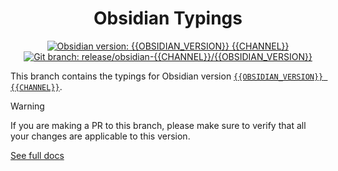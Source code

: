 <center>

# Obsidian Typings

</center>

<div align="center">
    <a href="{{CHANGELOG_URL}}"><img src="https://img.shields.io/badge/Obsidian_version-{{OBSIDIAN_VERSION}}_{{CHANNEL}}-blue?logo=obsidian" alt="Obsidian version: {{OBSIDIAN_VERSION}} {{CHANNEL}}"></a>
    <a href="https://github.com/Fevol/obsidian-typings/tree/release/obsidian-{{CHANNEL}}/{{OBSIDIAN_VERSION}}"><img src="https://img.shields.io/badge/Git_branch-release/obsidian--{{CHANNEL}}/{{OBSIDIAN_VERSION}}-red?logo=git" alt="Git branch: release/obsidian-{{CHANNEL}}/{{OBSIDIAN_VERSION}}"></a>
</div>

This branch contains the typings for Obsidian version [`{{OBSIDIAN_VERSION}} {{CHANNEL}}`]({{CHANGELOG_URL}}).

> [!WARNING]
>
> If you are making a PR to this branch, please make sure to verify that all your changes are applicable to this version.

[See full docs](https://github.com/Fevol/obsidian-typings/blob/main/README.md)
